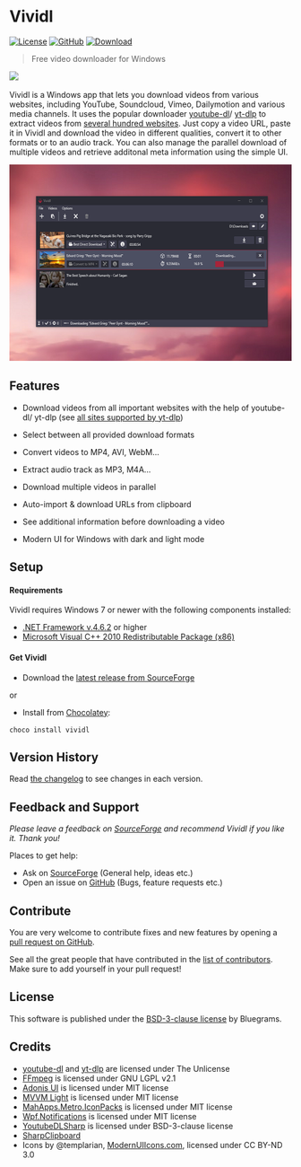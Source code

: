 # Vividl

[![License](https://img.shields.io/github/license/bluegrams/vividl.svg)](https://github.com/bluegrams/vividl/blob/master/LICENSE.txt)
[![GitHub](https://img.shields.io/github/tag/bluegrams/vividl.svg)](https://github.com/bluegrams/vividl)
[![Download](https://img.shields.io/sourceforge/dm/vividl.svg)](https://sourceforge.net/projects/vividl/files/)

> Free video downloader for Windows

[![](https://a.fsdn.com/con/app/sf-download-button)](https://sourceforge.net/projects/vividl/files/)

Vividl is a Windows app that lets you download videos from various websites, including YouTube, Soundcloud, Vimeo, Dailymotion and various media channels.
It uses the popular downloader [youtube-dl](https://ytdl-org.github.io/youtube-dl/index.html)/ [yt-dlp](https://github.com/yt-dlp/yt-dlp) to extract videos
from [several hundred websites](https://github.com/yt-dlp/yt-dlp/blob/master/supportedsites.md). Just copy a video URL,
paste it in Vividl and download the video in different qualities, convert it to other formats or to an audio track.
You can also manage the parallel download of multiple videos and retrieve additonal meta information using the simple UI.

<p align="center">
<img src="img/vividl_view.png" height="350px">
</p>

## Features

- Download videos from all important websites with the help of youtube-dl/ yt-dlp
(see [all sites supported by yt-dlp](https://github.com/yt-dlp/yt-dlp/blob/master/supportedsites.md))

- Select between all provided download formats

- Convert videos to MP4, AVI, WebM...

- Extract audio track as MP3, M4A...

- Download multiple videos in parallel

- Auto-import & download URLs from clipboard

- See additional information before downloading a video

- Modern UI for Windows with dark and light mode

## Setup

#### Requirements

Vividl requires Windows 7 or newer with the following components installed:
- [.NET Framework v.4.6.2](https://www.microsoft.com/de-de/download/details.aspx?id=53345) or higher
- [Microsoft Visual C++ 2010 Redistributable Package (x86)](https://www.microsoft.com/de-de/download/details.aspx?id=8328)

#### Get Vividl

- Download the [latest release from SourceForge](https://sourceforge.net/projects/vividl/files/)

or

- Install from [Chocolatey](https://chocolatey.org):
```
choco install vividl
```

## Version History

Read [the changelog](https://github.com/bluegrams/vividl/blob/master/Changelog.md) to see changes in each version.

## Feedback and Support

_Please leave a feedback on [SourceForge](https://sourceforge.net/p/vividl/reviews) and
	recommend Vividl if you like it. Thank you!_

Places to get help:

- Ask on [SourceForge](https://sourceforge.net/p/vividl/discussion) (General help, ideas etc.)
- Open an issue on [GitHub](https://github.com/bluegrams/vividl/issues) (Bugs, feature requests etc.)

## Contribute

You are very welcome to contribute fixes and new features by opening a
[pull request on GitHub](https://github.com/bluegrams/vividl/pulls).

See all the great people that have contributed in the [list of contributors](https://github.com/bluegrams/vividl/blob/master/CONTRIBUTORS.md).
Make sure to add yourself in your pull request!

## License

This software is published under the [BSD-3-clause license](LICENSE.txt) by Bluegrams.

## Credits

- [youtube-dl](https://ytdl-org.github.io/youtube-dl/index.html) and [yt-dlp](https://github.com/yt-dlp/yt-dlp) are licensed under The Unlicense
- [FFmpeg](https://www.ffmpeg.org/) is licensed under GNU LGPL v2.1
- [Adonis UI](https://github.com/benruehl/adonis-ui) is licensed under MIT license
- [MVVM Light](http://www.mvvmlight.net/) is licensed under MIT license
- [MahApps.Metro.IconPacks](https://github.com/MahApps/MahApps.Metro.IconPacks) is licensed under MIT license
- [Wpf.Notifications](https://github.com/Enterwell/Wpf.Notifications) is licensed under MIT license
- [YoutubeDLSharp](https://github.com/bluegrams/YoutubeDLSharp) is licensed under BSD-3-clause license
- [SharpClipboard](https://github.com/Willy-Kimura/SharpClipboard)
- Icons by @templarian, [ModernUIIcons.com](http://modernuiicons.com/), licensed under CC BY-ND 3.0
